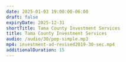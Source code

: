 ```yaml
---
date: 2025-01-03 19:00:00-06:00
draft: false
expiryDate: 2025-12-31
shortTitle: Tama County Investment Services
title: Tama County Investment Services
audio: /audio/30/pop-simple.mp3
mp4: investment-ad-revised2019-30-sec.mp4
additionalDuration: 15
---
```

